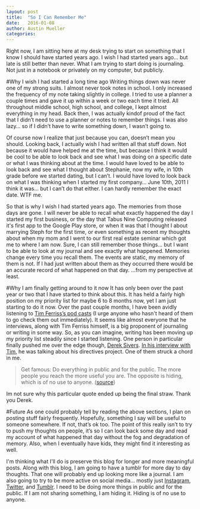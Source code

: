 ```yaml
---
layout: post
title:  "So I Can Remember Me"
date:   2016-01-08
author: Austin Mueller
categories: 
---
```

Right now, I am sitting here at my desk trying to start on something that I know I should have started years ago.  I wish I had started years ago…  but late is still better than never.  What I am trying to start doing is journaling.  Not just in a notebook or privately on my computer, but publicly.

#Why I wish I had started a long time ago
Writing things down was never one of my strong suits.  I almost never took notes in school.  I only increased the frequency of my note taking slightly in college.  I tried to use a planner a couple times and gave it up within a week or two each time it tried.  All throughout middle school, high school, and college, I kept almost everything in my head.  Back then, I was actually kindof proud of the fact that I didn’t need to use a planner or notes to remember things.  I was also lazy… so if I didn’t have to write something down, I wasn’t going to.

Of course now I realize that just because you can, doesn’t mean you should.  Looking back, I actually wish I had written all that stuff down.  Not because it would have helped me at the time, but because I think it would be cool to be able to look back and see what I was doing on a specific date or what I was thinking about at the time.  I would have loved to be able to look back and see what I thought about Stephanie, now my wife, in 10th grade before we started dating, but I can’t.  I would have loved to look back on what I was thinking when I started my first company… June 10th, 2011 I think it was… but I can’t do that either.  I can hardly remember the exact date.  WTF me.

So that is why I wish I had started years ago.  The memories from those days are gone.  I will never be able to recall what exactly happened the day I started my first business, or the day that Tabus Nine Computing released it's first app to the Google Play store, or when it was that I thought I about marrying Steph for the first time, or even something as recent my thoughts about when my mom and I went to our first real estate seminar which got me to where I am now.  Sure, I can still remember those things… but I want to be able to look at my journal and see exactly what happened.  Memories change every time you recall them.  The events are static, my memory of them is not.  If I had just written about them as they occurred there would be an accurate record of what happened on that day.  ...from my perspective at least.

#Why I am finally getting around to it now
It has only been over the past year or two that I have started to think about this.  It has held a fairly high position on my priority list for maybe 6 to 8 months now, yet I am just starting to do it now.  Over the past couple months, I have been avidly listening to [Tim Ferriss’s pod casts](http://fourhourworkweek.com/podcast/) (I urge anyone who hasn't heard of them to go check them out immediately).  It seems like almost everyone that he interviews, along with Tim Ferriss himself, is a big proponent of journaling or writing in some way.  So, as you can imagine, writing has been moving up my priority list steadily since I started listening.  One person in particular finally pushed me over the edge though, [Derek Sivers](https://sivers.org/).  [In his interview with Tim](http://fourhourworkweek.com/2015/12/14/derek-sivers-on-developing-confidence-finding-happiness-and-saying-no-to-millions/), he was talking about his directives project.  One of them struck a chord in me.

> Get famous: Do everything in public and for the public. The more people you reach the more useful you are. The opposite is hiding, which is of no use to anyone. ([source](http://benspak.org/derek-sivers-directives-for-living/))

Im not sure why this particular quote ended up being the final straw.  Thank you Derek.

#Future
As one could probably tell by reading the above sections, I plan on posting stuff fairly frequently.  Hopefully, something I say will be useful to someone somewhere.  If not, that’s ok too.  The point of this really isn’t to try to push my thoughts on people, it’s so I can look back some day and read my account of what happened that day without the fog and degradation of memory.  Also, when I eventually have kids, they might find it interesting as well.

I'm thinking what I'll do is preserve this blog for longer and more meaningful posts.  Along with this blog, I am going to have a tumblr for more day to day thoughts.  That one will probably end up looking more like a journal.  I am also going to try to be more active on social media… mostly just [Instagram](https://www.instagram.com/armueller91/), [Twitter](https://twitter.com/AustinRMueller), and [Tumblr](http://armueller-soc.tumblr.com/).  I need to be doing more things in public and for the public.  If I am not sharing something, I am hiding it.  Hiding is of no use to anyone.